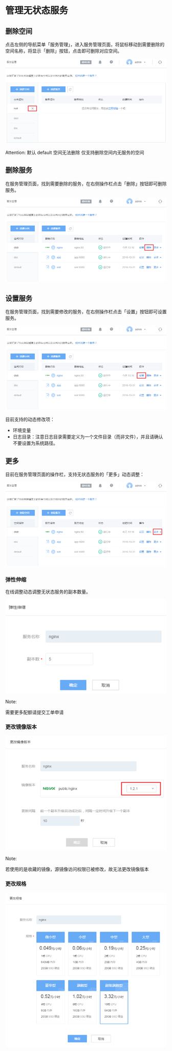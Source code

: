# 管理无状态服务

## 删除空间

点击左侧的导航菜单「服务管理」，进入服务管理页面，将鼠标移动到需要删除的空间名称，将显示「删除」按钮，点击即可删除对应空间。

![](../image/管理无状态服务-删除空间.png)

<span>Attention:</span>
默认 default 空间无法删除
仅支持删除空间内无服务的空间

## 删除服务

在服务管理页面，找到需要删除的服务，在右侧操作栏点击「删除」按钮即可删除服务。

![](../image/管理无状态服务-删除服务.png)

## 设置服务

在服务管理页面，找到需要修改的服务，在右侧操作栏点击「设置」按钮即可设置服务。

![](../image/管理无状态服务-设置服务.png)

目前支持的动态修改项：

* 环境变量
* 日志目录：注意日志目录需要定义为一个文件目录（而非文件），并且请确认不要设置为系统路径。

## 更多
目前在服务管理页面的操作栏，支持无状态服务的「更多」动态调整：

![](../image/管理无状态服务-更多.png)

### 弹性伸缩

在线调整动态调整无状态服务的副本数量。

![](../image/管理无状态服务-更多-弹性伸缩.png)

<span>Note:</span><div class="alertContent">需要更多配额请提交工单申请</div>

### 更改镜像版本

![](../image/管理无状态服务-更多-更改镜像版本.png)

<span>Note:</span><div class="alertContent">若使用的是收藏的镜像，源镜像访问权限已被修改，故无法更改镜像版本</div>

### 更改规格

![](../image/管理无状态服务-更多-更改规格.png)